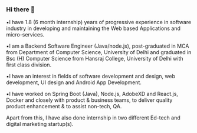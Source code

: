### Hi there 👋



▪️I have 1.8 (6 month internship) years of progressive experience in software industry in developing and maintaining the Web based Applications and micro-services.

▪️I am a Backend Software Engineer (Java/node.js), post-graduated in MCA from Department of Computer Science, University of Delhi and graduated in Bsc (H) Computer Science from Hansraj College, University of Delhi with first class division.

▪️I have an interest in fields of software development and design, web development, UI design and Android App Development.

▪️I have worked on Spring Boot (Java), Node.js, AdobeXD and React.js, Docker and closely with product & business teams, to deliver quality product enhancement & to assist non-tech, QA.

Apart from this, I have also done internship in two different Ed-tech and digital marketing startup(s).

